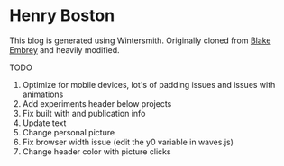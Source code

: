 # Henry Boston

This blog is generated using Wintersmith. Originally cloned from [Blake
Embrey](https://github.com/blakeembrey/blakeembrey.com) and heavily
modified.

TODO

1. Optimize for mobile devices, lot's of padding issues and issues with animations
2. Add experiments header below projects
3. Fix built with and publication info
4. Update text
5. Change personal picture
6. Fix browser width issue (edit the y0 variable in waves.js)
7. Change header color with picture clicks

